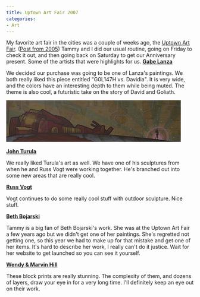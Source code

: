 ```yaml
---
title: Uptown Art Fair 2007
categories:
- Art
---
```


My favorite art fair in the cities was a couple of weeks ago, the [Uptown Art Fair](http://www.uptownminneapolis.com/art-fair/). ([Post from 2005](/thingelstad/uptown-art-fair-conclusion)) Tammy and I did our usual routine, going on Friday to check it out, and then going back on Saturday to get our Anniversary present. Some of the artists that were highlights for us.
[**Gabe Lanza**](http://www.gabelanza.com/)

We decided our purchase was going to be one of Lanza's paintings. We both really liked this piece entitled "G0L147H vs. Davidia". It is very wide, and the colors have an interesting depth to them while being muted. The theme is also cool, a futuristic take on the story of David and Goliath.

![untitled.jpg](/assets/posts/2007/untitled1.jpg)

**[John Turula](http://web.mac.com/johnturula/iWeb/Site/John%20Turula.html)**

We really liked Turula's art as well. We have one of his sculptures from when he and Russ Vogt were working together. He's branched out into some new areas that are really cool.

**[Russ Vogt](http://www.russvogt.com/)**

Vogt continues to do some really cool stuff with outdoor sculpture. Nice stuff.

**[Beth Bojarski](http://home.wi.rr.com/bbojarski/)**

Tammy is a big fan of Beth Bojarski's work. She was at the Uptown Art Fair a few years ago but we didn't get one of her paintings. She's regretted not getting one, so this year we had to make up for that mistake and get one of her items. It's hard to describe her work, I really can't do it justice. Wait for her website to get launched so you can see it yourself.

[**Wendy & Marvin Hill**](http://www.marvin-hill-art.com/)

These block prints are really stunning. The complexity of them, and dozens of layers, draw your eye in for a very long time. I'll definitely keep an eye out on their work.
